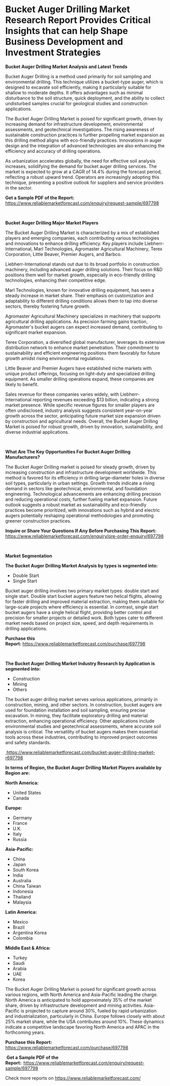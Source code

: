 <p><h1>Bucket Auger Drilling Market Research Report Provides Critical Insights that can help Shape Business Development and Investment Strategies</h1></p><p><strong>Bucket Auger Drilling Market Analysis and Latest Trends</strong></p>
<p><p>Bucket Auger Drilling is a method used primarily for soil sampling and environmental drilling. This technique utilizes a bucket-type auger, which is designed to excavate soil efficiently, making it particularly suitable for shallow to moderate depths. It offers advantages such as minimal disturbance to the soil structure, quick deployment, and the ability to collect undisturbed samples crucial for geological studies and construction applications.</p><p>The Bucket Auger Drilling Market is poised for significant growth, driven by increasing demand for infrastructure development, environmental assessments, and geotechnical investigations. The rising awareness of sustainable construction practices is further propelling market expansion as this drilling method aligns with eco-friendly practices. Innovations in auger design and the integration of advanced technologies are also enhancing the efficiency and accuracy of drilling operations.</p><p>As urbanization accelerates globally, the need for effective soil analysis increases, solidifying the demand for bucket auger drilling services. The market is expected to grow at a CAGR of 14.4% during the forecast period, reflecting a robust upward trend. Operators are increasingly adopting this technique, presenting a positive outlook for suppliers and service providers in the sector.</p></p>
<p><strong>Get a Sample PDF of the Report:&nbsp;</strong> <a href="https://www.reliablemarketforecast.com/enquiry/request-sample/697798?utm_campaign=2803&utm_medium=2&utm_source=Github&utm_content=ia&utm_term=08042025&utm_id=bucket-auger-drilling">https://www.reliablemarketforecast.com/enquiry/request-sample/697798</a></p>
<p>&nbsp;</p>
<p><strong>Bucket Auger Drilling Major Market Players</strong></p>
<p><p>The Bucket Auger Drilling Market is characterized by a mix of established players and emerging companies, each contributing various technologies and innovations to enhance drilling efficiency. Key players include Liebherr-International, Marl Technologies, Agromaster Agricultural Machinery, Terex Corporation, Little Beaver, Premier Augers, and Barbco.</p><p>Liebherr-International stands out due to its broad portfolio in construction machinery, including advanced auger drilling solutions. Their focus on R&D positions them well for market growth, especially in eco-friendly drilling technologies, enhancing their competitive edge.</p><p>Marl Technologies, known for innovative drilling equipment, has seen a steady increase in market share. Their emphasis on customization and adaptability to different drilling conditions allows them to tap into diverse sectors, thereby fostering future growth.</p><p>Agromaster Agricultural Machinery specializes in machinery that supports agricultural drilling applications. As precision farming gains traction, Agromaster's bucket augers can expect increased demand, contributing to significant market expansion.</p><p>Terex Corporation, a diversified global manufacturer, leverages its extensive distribution network to enhance market penetration. Their commitment to sustainability and efficient engineering positions them favorably for future growth amidst rising environmental regulations.</p><p>Little Beaver and Premier Augers have established niche markets with unique product offerings, focusing on light-duty and specialized drilling equipment. As smaller drilling operations expand, these companies are likely to benefit.</p><p>Sales revenue for these companies varies widely, with Liebherr-International reporting revenues exceeding $13 billion, indicating a strong market presence. While specific revenue figures for smaller players are often undisclosed, industry analysis suggests consistent year-on-year growth across the sector, anticipating future market size expansion driven by construction and agricultural needs. Overall, the Bucket Auger Drilling Market is poised for robust growth, driven by innovation, sustainability, and diverse industrial applications.</p></p>
<p>&nbsp;</p>
<p><strong>What Are The Key Opportunities For Bucket Auger Drilling Manufacturers?</strong></p>
<p><p>The Bucket Auger Drilling market is poised for steady growth, driven by increasing construction and infrastructure development worldwide. This method is favored for its efficiency in drilling large-diameter holes in diverse soil types, particularly in urban settings. Growth trends indicate a rising demand in sectors like geotechnical, environmental, and foundation engineering. Technological advancements are enhancing drilling precision and reducing operational costs, further fueling market expansion. Future outlook suggests a robust market as sustainability and eco-friendly practices become prioritized, with innovations such as hybrid and electric augers potentially reshaping operational methodologies and promoting greener construction practices.</p></p>
<p><strong>Inquire or Share Your Questions If Any Before Purchasing This Report:</strong> <a href="https://www.reliablemarketforecast.com/enquiry/pre-order-enquiry/697798?utm_campaign=2803&utm_medium=2&utm_source=Github&utm_content=ia&utm_term=08042025&utm_id=bucket-auger-drilling">https://www.reliablemarketforecast.com/enquiry/pre-order-enquiry/697798</a></p>
<p>&nbsp;</p>
<p><strong>Market Segmentation</strong></p>
<p><strong>The Bucket Auger Drilling Market Analysis by types is segmented into:</strong></p>
<p><ul><li>Double Start</li><li>Single Start</li></ul></p>
<p><p>Bucket auger drilling involves two primary market types: double start and single start. Double start bucket augers feature two helical flights, allowing for faster drilling and improved material extraction, making them suitable for large-scale projects where efficiency is essential. In contrast, single start bucket augers have a single helical flight, providing better control and precision for smaller projects or detailed work. Both types cater to different market needs based on project size, speed, and depth requirements in drilling applications.</p></p>
<p><strong>Purchase this Report:&nbsp;</strong><a href="https://www.reliablemarketforecast.com/purchase/697798?utm_campaign=2803&utm_medium=2&utm_source=Github&utm_content=ia&utm_term=08042025&utm_id=bucket-auger-drilling">https://www.reliablemarketforecast.com/purchase/697798</a></p>
<p>&nbsp;</p>
<p><strong>The Bucket Auger Drilling Market Industry Research by Application is segmented into:</strong></p>
<p><ul><li>Construction</li><li>Mining</li><li>Others</li></ul></p>
<p><p>The bucket auger drilling market serves various applications, primarily in construction, mining, and other sectors. In construction, bucket augers are used for foundation installation and soil sampling, ensuring precise excavation. In mining, they facilitate exploratory drilling and material extraction, enhancing operational efficiency. Other applications include environmental studies and geotechnical assessments, where accurate soil analysis is critical. The versatility of bucket augers makes them essential tools across these industries, contributing to improved project outcomes and safety standards.</p></p>
<p><a href="https://www.reliablemarketforecast.com/bucket-auger-drilling-market-r697798?utm_campaign=2803&utm_medium=2&utm_source=Github&utm_content=ia&utm_term=08042025&utm_id=bucket-auger-drilling">&nbsp;https://www.reliablemarketforecast.com/bucket-auger-drilling-market-r697798</a></p>
<p><strong>In terms of Region, the Bucket Auger Drilling Market Players available by Region are:</strong></p>
<p>
    <p> <strong> North America: </strong>
        <ul>
            <li>United States</li>
            <li>Canada</li>
        </ul>
        </p> 
    <p> <strong> Europe: </strong>
        <ul>
            <li>Germany</li>
            <li>France</li>
            <li>U.K.</li>
            <li>Italy</li>
            <li>Russia</li>
        </ul>
        </p> 
    <p> <strong> Asia-Pacific: </strong>
        <ul>
            <li>China</li>
            <li>Japan</li>
            <li>South Korea</li>
            <li>India</li>
            <li>Australia</li>
            <li>China Taiwan</li>
            <li>Indonesia</li>
            <li>Thailand</li>
            <li>Malaysia</li>
        </ul>
        </p> 
    <p> <strong> Latin America: </strong>
        <ul>
            <li>Mexico</li>
            <li>Brazil</li>
            <li>Argentina Korea</li>
            <li>Colombia</li>
        </ul>
        </p> 
    <p> <strong> Middle East & Africa: </strong>
        <ul>
            <li>Turkey</li>
            <li>Saudi</li>
            <li>Arabia</li>
            <li>UAE</li>
            <li>Korea</li>
        </ul>
    </p>
    </p>
<p><p>The Bucket Auger Drilling Market is poised for significant growth across various regions, with North America and Asia-Pacific leading the charge. North America is anticipated to hold approximately 35% of the market share, driven by infrastructure development and mining activities. Asia-Pacific is projected to capture around 30%, fueled by rapid urbanization and industrialization, particularly in China. Europe follows closely with about 25% market share, while the USA contributes around 10%. These dynamics indicate a competitive landscape favoring North America and APAC in the forthcoming years.</p></p>
<p><strong>Purchase this Report: </strong><a href="https://www.reliablemarketforecast.com/purchase/697798?utm_campaign=2803&utm_medium=2&utm_source=Github&utm_content=ia&utm_term=08042025&utm_id=bucket-auger-drilling">https://www.reliablemarketforecast.com/purchase/697798</a></p>
<p>&nbsp;<strong>Get a Sample PDF of the Report:&nbsp;&nbsp;</strong><a href="https://www.reliablemarketforecast.com/enquiry/request-sample/697798?utm_campaign=2803&utm_medium=2&utm_source=Github&utm_content=ia&utm_term=08042025&utm_id=bucket-auger-drilling">https://www.reliablemarketforecast.com/enquiry/request-sample/697798</a></p>
<p><strong></strong></p>
<p>Check more reports on <a href="https://www.reliablemarketforecast.com/?utm_campaign=2803&utm_medium=2&utm_source=Github&utm_content=ia&utm_term=08042025&utm_id=bucket-auger-drilling">https://www.reliablemarketforecast.com/</a></p>
